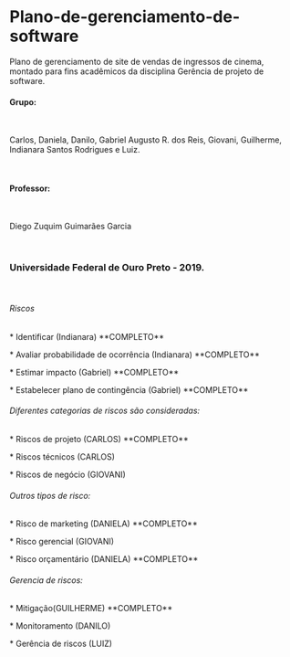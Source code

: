 # Plano-de-gerenciamento-de-software<br>
Plano de gerenciamento de site de vendas de ingressos de cinema, montado para fins acadêmicos da disciplina Gerência de projeto de software. <br>

<h4> Grupo: </h4> <br>
<p> Carlos, Daniela, Danilo, Gabriel Augusto R. dos Reis, Giovani, Guilherme, Indianara Santos Rodrigues e Luiz. </p> <br>
<h4>Professor: </h4> <br>
<p> Diego Zuquim Guimarães Garcia </p> <br>
<h3> Universidade Federal de Ouro Preto - 2019. </h3> <br>

<h6> Riscos</h6>
<p> * Identificar (Indianara) **COMPLETO**</p>
<p> * Avaliar probabilidade de ocorrência (Indianara) **COMPLETO**</p>
<p> * Estimar impacto (Gabriel) **COMPLETO** </p>
<p> * Estabelecer plano de contingência (Gabriel) **COMPLETO**</p>

<h6>  Diferentes categorias de riscos são consideradas:  </h6>
<p> * Riscos de projeto (CARLOS) **COMPLETO**</p>
<p> * Riscos técnicos (CARLOS) </p>
<p> * Riscos de negócio (GIOVANI) </p>

<h6> Outros tipos de risco:  </h6>
<p> * Risco de marketing (DANIELA) **COMPLETO**</p>
<p> * Risco gerencial (GIOVANI) </p>
<p> * Risco orçamentário (DANIELA) **COMPLETO**</p>

<h6> Gerencia de riscos:  </h6>
<p> * Mitigação(GUILHERME) **COMPLETO**</p>
<p> * Monitoramento (DANILO) </p>
<p> * Gerência de riscos (LUIZ) </p>
